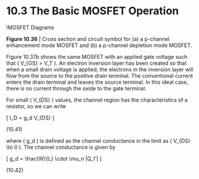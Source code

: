 # 10.3 The Basic MOSFET Operation

!MOSFET Diagrams

**Figure 10.36** | Cross section and circuit symbol for (a) a p-channel enhancement mode MOSFET and (b) a p-channel depletion mode MOSFET.

Figure 10.37b shows the same MOSFET with an applied gate voltage such that \( V_{GS} > V_T \). An electron inversion layer has been created so that when a small drain voltage is applied, the electrons in the inversion layer will flow from the source to the positive drain terminal. The conventional current enters the drain terminal and leaves the source terminal. In this ideal case, there is no current through the oxide to the gate terminal.

For small \( V_{DS} \) values, the channel region has the characteristics of a resistor, so we can write

\[
I_D = g_d V_{DS}
\]

(10.41)

where \( g_d \) is defined as the channel conductance in the limit as \( V_{DS} \to 0 \). The channel conductance is given by

\[
g_d = \frac{W}{L} \cdot \mu_n |Q_I'|
\]

(10.42)
